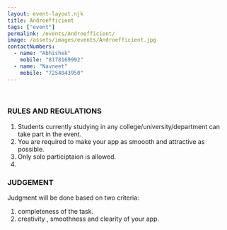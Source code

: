 ```yaml
---
layout: event-layout.njk
title: Androefficient
tags: ["event"]
permalink: /events/Androefficient/
image: /assets/images/events/Androefficient.jpg
contactNumbers:
  - name: "Abhishek"
    mobile: "8178169992"
  - name: "Navneet"
    mobile: "7254043950"
---
```



</br>

### RULES AND REGULATIONS

1. Students currently studying in any college/university/department can take part in the event.
2. You are required to make your app as smoooth and attractive as possible.
3. Only solo participtaion is allowed.
4. 

### JUDGEMENT

Judgment will be done based on two criteria:

1. completeness of the task.
2. creativity , smoothness and clearity of your app.
